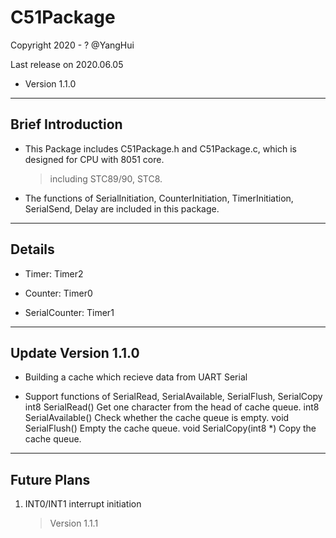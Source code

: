 # C51Package

Copyright 2020 - ? @YangHui

Last release on 2020.06.05

* Version 1.1.0

*************************************

## Brief Introduction

* This Package includes C51Package.h and C51Package.c, which is designed for CPU with 8051 core.
    >including STC89/90, STC8.

* The functions of SerialInitiation, CounterInitiation, TimerInitiation, SerialSend, Delay are included in this package.

*************************************

## Details

* Timer: Timer2

* Counter: Timer0

* SerialCounter: Timer1

*************************************

## Update Version 1.1.0

* Building a cache which recieve data from UART Serial

* Support functions of SerialRead, SerialAvailable, SerialFlush, SerialCopy
    int8 SerialRead()         Get one character from the head of cache queue.
    int8 SerialAvailable()    Check whether the cache queue is empty.
    void SerialFlush()        Empty the cache queue.
    void SerialCopy(int8 *)   Copy the cache queue.

*************************************

## Future Plans

1. INT0/INT1 interrupt initiation
    > Version 1.1.1
